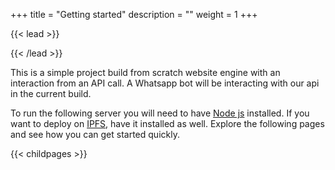 +++
title = "Getting started"
description = ""
weight = 1
+++

{{< lead >}}

{{< /lead >}}

This is a simple project build from scratch website engine with an interaction from an API call. A Whatsapp bot will be interacting with our api in the current build.

To run the following server you will need to have [Node js](https://nodejs.org/en/) installed. If you want to deploy on [IPFS](https://ipfs.io/), have it installed as well. Explore the following pages and see how you can get started quickly.

{{< childpages >}}
